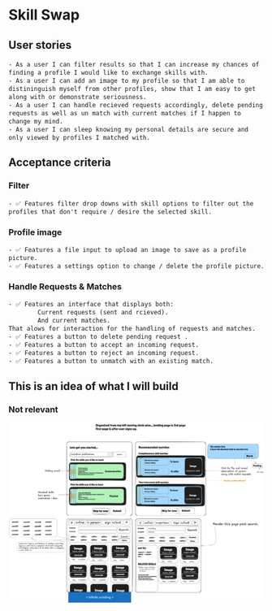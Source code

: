 # Skill Swap
## User stories
    - As a user I can filter results so that I can increase my chances of finding a profile I would like to exchange skills with.
    - As a user I can add an image to my profile so that I am able to distininguish myself from other profiles, show that I am easy to get along with or demonstrate seriousness.
    - As a user I can handle recieved requests accordingly, delete pending requests as well as un match with current matches if I happen to change my mind.
    - As a user I can sleep knowing my personal details are secure and only viewed by profiles I matched with. 
## Acceptance criteria
### Filter
    - ✅ Features filter drop downs with skill options to filter out the profiles that don't require / desire the selected skill.
### Profile image
    - ✅ Features a file input to upload an image to save as a profile picture.
    - ✅ Features a settings option to change / delete the profile picture.
### Handle Requests & Matches
    - ✅ Features an interface that displays both:
            Current requests (sent and rcieved).
            And current matches.
    That alows for interaction for the handling of requests and matches.
    - ✅ Features a button to delete pending request .
    - ✅ Features a button to accept an incoming request.
    - ✅ Features a button to reject an incoming request.
    - ✅ Features a button to unmatch with an existing match.
## This is an idea of what I will build
### Not relevant
![screenshot](image-folder/skillswap.png)